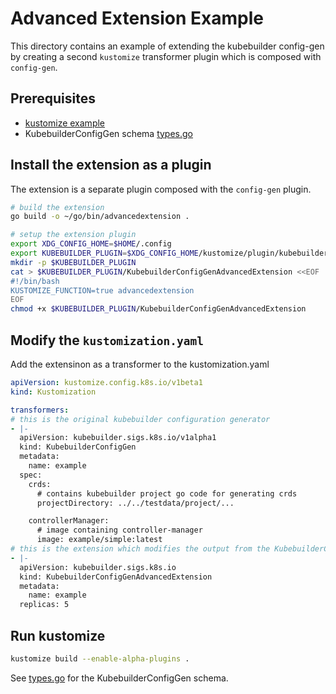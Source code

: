# Advanced Extension Example

This directory contains an example of extending the kubebuilder config-gen by creating
a second `kustomize` transformer plugin which is composed with `config-gen`.


## Prerequisites 

- [kustomize example](../kustomize/README.md)
- KubebuilderConfigGen schema [types.go](../../types.go)

## Install the extension as a plugin

The extension is a separate plugin composed with the `config-gen` plugin.

```sh
# build the extension
go build -o ~/go/bin/advancedextension .

# setup the extension plugin
export XDG_CONFIG_HOME=$HOME/.config
export KUBEBUILDER_PLUGIN=$XDG_CONFIG_HOME/kustomize/plugin/kubebuilder.sigs.k8s.io/kubebuilderconfiggenadvancedextension
mkdir -p $KUBEBUILDER_PLUGIN
cat > $KUBEBUILDER_PLUGIN/KubebuilderConfigGenAdvancedExtension <<EOF
#!/bin/bash 
KUSTOMIZE_FUNCTION=true advancedextension
EOF
chmod +x $KUBEBUILDER_PLUGIN/KubebuilderConfigGenAdvancedExtension
```

## Modify the `kustomization.yaml`

Add the extensinon as a transformer to the kustomization.yaml

```yaml
apiVersion: kustomize.config.k8s.io/v1beta1
kind: Kustomization

transformers:
# this is the original kubebuilder configuration generator
- |-
  apiVersion: kubebuilder.sigs.k8s.io/v1alpha1
  kind: KubebuilderConfigGen
  metadata:
    name: example
  spec:
    crds:
      # contains kubebuilder project go code for generating crds
      projectDirectory: ../../testdata/project/...

    controllerManager:
      # image containing controller-manager
      image: example/simple:latest
# this is the extension which modifies the output from the KubebuilderConfigGen
- |-
  apiVersion: kubebuilder.sigs.k8s.io
  kind: KubebuilderConfigGenAdvancedExtension
  metadata:
    name: example
  replicas: 5
```

## Run kustomize

```sh
kustomize build --enable-alpha-plugins .
```

See [types.go](../../types.go) for the KubebuilderConfigGen schema.